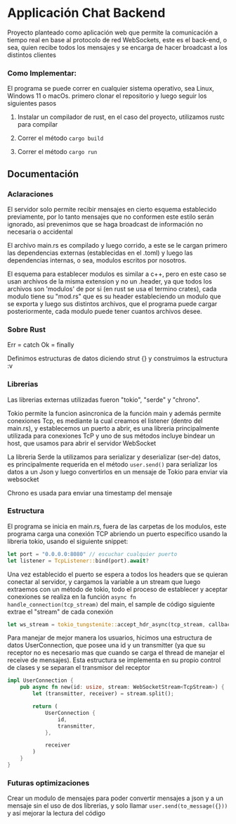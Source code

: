 # Applicación Chat Backend

Proyecto planteado como aplicación web que permite la comunicación a tiempo real en base al protocolo de red WebSockets, este es el back-end, o sea, quien recibe todos los mensajes y se encarga de hacer broadcast a los distintos clientes

### Como Implementar:

El programa se puede correr en cualquier sistema operativo, sea Linux, Windows 11 o macOs. primero clonar el repositorio y luego seguir los siguientes pasos

1. Instalar un compilador de rust, en el caso del proyecto, utilizamos rustc para compilar

2. Correr el método `cargo build`

3. Correr el método `cargo run`

## Documentación

### Aclaraciones
El servidor solo permite recibir mensajes en cierto esquema establecido previamente, por lo tanto mensajes que no conformen este estilo serán ignorado, así prevenimos que se haga broadcast de información no necesaria o accidental

El archivo main.rs es compilado y luego corrido, a este se le cargan primero las dependencias externas (establecidas en el .toml) y luego las dependencias internas, o sea, modulos escritos por nosotros.

El esquema para establecer modulos es similar a c++, pero en este caso se usan archivos de la misma extension y no un .header, ya que todos los archivos son 'modulos' de por si (en rust se usa el termino crates), cada modulo tiene su "mod.rs" que es su header estableciendo un modulo que se exporta y luego sus distintos archivos, que el programa puede cargar posteriormente, cada modulo puede tener cuantos archivos desee.

### Sobre Rust

Err = catch
Ok = finally

Definimos estructuras de datos diciendo strut {} y construimos la estructura :v

### Librerias

Las librerias externas utilizadas fueron "tokio", "serde" y "chrono". 

Tokio permite la funcion asincronica de la función main y además permite conexiones Tcp, es mediante la cual creamos el listener (dentro del main.rs), y establecemos un puerto a abrir, es una libreria principalmente utilizada para conexiones TcP y uno de sus métodos incluye bindear un host, que usamos para abrir el servidor WebSocket

La libreria Serde la utilizamos para serializar y deserializar (ser-de) datos, es principalmente requerida en el método `user.send()` para serializar los datos a un Json y luego convertirlos en un mensaje de Tokio para enviar via websocket

Chrono es usada para enviar una timestamp del mensaje

### Estructura

El programa se inicia en main.rs, fuera de las carpetas de los modulos, este programa carga una conexión TCP abriendo un puerto específico usando la libreria tokio, usando el siguiente snippet:

```rs
let port = "0.0.0.0:8080" // escuchar cualquier puerto
let listener = TcpListener::bind(port).await?
```

Una vez establecido el puerto se espera a todos los headers que se quieran conectar al servidor, y cargamos la variable a un stream que luego extraemos con un método de tokio, todo el proceso de establecer y aceptar conexiones se realiza en la función `async fn handle_connection(tcp_stream)` del main, el sample de código siguiente extrae el "stream" de cada conexión

```rs
let ws_stream = tokio_tungstenite::accept_hdr_async(tcp_stream, callback).await?;
```

Para manejar de mejor manera los usuarios, hicimos una estructura de datos UserConnection, que posee una id y un transmitter (ya que su receptor no es necesario mas que cuando se carga el thread de manejar el receive de mensajes). Esta estructura se implementa en su propio control de clases y se separan el transmisor del receptor

```rs
impl UserConnection {
    pub async fn new(id: usize, stream: WebSocketStream<TcpStream>) {
        let (transmitter, receiver) = stream.split();

        return (
            UserConnection {
                id,
                transmitter,
            },

            receiver
        )
    }
}
```


### Futuras optimizaciones

Crear un modulo de mensajes para poder convertir mensajes a json y a un mensaje sin el uso de dos librerias, y solo llamar `user.send(to_message({}))` y así mejorar la lectura del código


